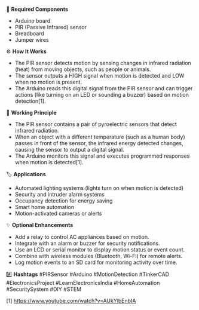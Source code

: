 🧰 **Required Components**
- Arduino board
- PIR (Passive Infrared) sensor
- Breadboard
- Jumper wires

⚙️ **How It Works**
- The PIR sensor detects motion by sensing changes in infrared radiation (heat) from moving objects, such as people or animals.
- The sensor outputs a HIGH signal when motion is detected and LOW when no motion is present.
- The Arduino reads this digital signal from the PIR sensor and can trigger actions (like turning on an LED or sounding a buzzer) based on motion detection[1].

🔬 **Working Principle**
- The PIR sensor contains a pair of pyroelectric sensors that detect infrared radiation.
- When an object with a different temperature (such as a human body) passes in front of the sensor, the infrared energy detected changes, causing the sensor to output a digital signal.
- The Arduino monitors this signal and executes programmed responses when motion is detected[1].

🏷️ **Applications**
- Automated lighting systems (lights turn on when motion is detected)
- Security and intruder alarm systems
- Occupancy detection for energy saving
- Smart home automation
- Motion-activated cameras or alerts

✨ **Optional Enhancements**
- Add a relay to control AC appliances based on motion.
- Integrate with an alarm or buzzer for security notifications.
- Use an LCD or serial monitor to display motion status or event count.
- Combine with wireless modules (Bluetooth, Wi-Fi) for remote alerts.
- Log motion events to an SD card for monitoring activity over time.

#️⃣ **Hashtags**
#PIRSensor #Arduino #MotionDetection #TinkerCAD #ElectronicsProject #LearnElectronicsIndia #HomeAutomation #SecuritySystem #DIY #STEM

[1] https://www.youtube.com/watch?v=AUkYlbEnbIA
